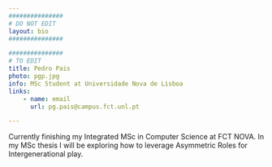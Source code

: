 ```yaml
---
###############
# DO NOT EDIT
layout: bio
###############

###############
# TO EDIT
title: Pedro Pais
photo: pgp.jpg
info: MSc Student at Universidade Nova de Lisboa
links:
    - name: email
      url: pg.pais@campus.fct.unl.pt

---
```


Currently finishing my Integrated MSc in Computer Science at FCT NOVA. In my MSc thesis I will be exploring how to leverage Asymmetric Roles for Intergenerational play.